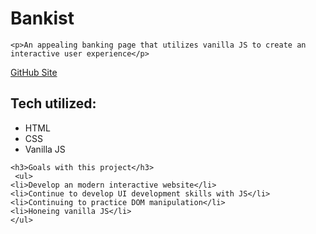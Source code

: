 #   <h1>Bankist</h1>
    <p>An appealing banking page that utilizes vanilla JS to create an interactive user experience</p>
  
  <a href='https://tventura94.github.io/Bankist/'>GitHub Site</a>
  <h2>Tech utilized:</h2>
  <ul>
    <li>HTML</li>
    <li>CSS</li>
    <li>Vanilla JS</li>
  </ul>
    
    <h3>Goals with this project</h3>
     <ul>
    <li>Develop an modern interactive website</li>
    <li>Continue to develop UI development skills with JS</li>
    <li>Continuing to practice DOM manipulation</li>
    <li>Honeing vanilla JS</li>
    </ul>
    
